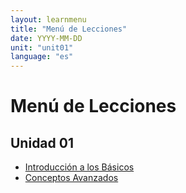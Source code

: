 ```yaml
---
layout: learnmenu
title: "Menú de Lecciones"
date: YYYY-MM-DD
unit: "unit01"
language: "es"
---
```


# Menú de Lecciones

## Unidad 01

- [Introducción a los Básicos](lessonBS01.md)
- [Conceptos Avanzados](lessonBS02.md)
